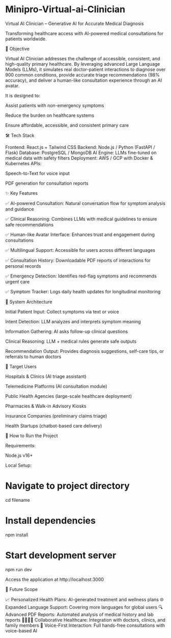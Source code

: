 ﻿# Minipro-Virtual-ai-Clinician

Virtual AI Clinician – Generative AI for Accurate Medical Diagnosis

Transforming healthcare access with AI-powered medical consultations for patients worldwide.

🎯 Objective

Virtual AI Clinician addresses the challenge of accessible, consistent, and high-quality primary healthcare. By leveraging advanced Large Language Models (LLMs), it simulates real doctor-patient interactions to diagnose over 900 common conditions, provide accurate triage recommendations (98% accuracy), and deliver a human-like consultation experience through an AI avatar.

It is designed to:

Assist patients with non-emergency symptoms

Reduce the burden on healthcare systems

Ensure affordable, accessible, and consistent primary care

🛠️ Tech Stack

Frontend: React.js + Tailwind CSS
Backend: Node.js / Python (FastAPI / Flask)
Database: PostgreSQL / MongoDB
AI Engine: LLMs fine-tuned on medical data with safety filters
Deployment: AWS / GCP with Docker & Kubernetes
APIs:

Speech-to-Text for voice input

PDF generation for consultation reports

✨ Key Features

✅ AI-powered Consultation: Natural conversation flow for symptom analysis and guidance

✅ Clinical Reasoning: Combines LLMs with medical guidelines to ensure safe recommendations

✅ Human-like Avatar Interface: Enhances trust and engagement during consultations

✅ Multilingual Support: Accessible for users across different languages

✅ Consultation History: Downloadable PDF reports of interactions for personal records

✅ Emergency Detection: Identifies red-flag symptoms and recommends urgent care

✅ Symptom Tracker: Logs daily health updates for longitudinal monitoring

🧬 System Architecture

Initial Patient Input: Collect symptoms via text or voice

Intent Detection: LLM analyzes and interprets symptom meaning

Information Gathering: AI asks follow-up clinical questions

Clinical Reasoning: LLM + medical rules generate safe outputs

Recommendation Output: Provides diagnosis suggestions, self-care tips, or referrals to human doctors

🎯 Target Users

Hospitals & Clinics (AI triage assistant)

Telemedicine Platforms (AI consultation module)

Public Health Agencies (large-scale healthcare deployment)

Pharmacies & Walk-in Advisory Kiosks

Insurance Companies (preliminary claims triage)

Health Startups (chatbot-based care delivery)

🧪 How to Run the Project

Requirements:

Node.js v16+

Local Setup:

# Navigate to project directory
cd filename

# Install dependencies
npm install

# Start development server
npm run dev


Access the application at http://localhost:3000

🧬 Future Scope

📈 Personalized Health Plans: AI-generated treatment and wellness plans
🌐 Expanded Language Support: Covering more languages for global users
🔍 Advanced PDF Reports: Automated analysis of medical history and lab reports
👨‍👩‍👧‍👦 Collaborative Healthcare: Integration with doctors, clinics, and family members
🤖 Voice-First Interaction: Full hands-free consultations with voice-based AI
